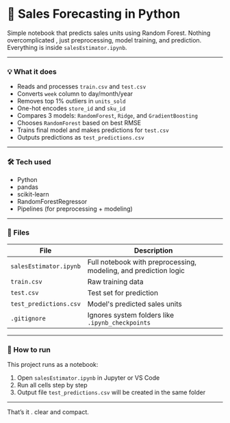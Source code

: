 # 🔢 Sales Forecasting in Python

Simple notebook that predicts sales units using Random Forest. Nothing overcomplicated , just preprocessing, model training, and prediction. Everything is inside `salesEstimator.ipynb`.

---

### 💡 What it does

- Reads and processes `train.csv` and `test.csv`
- Converts `week` column to day/month/year
- Removes top 1% outliers in `units_sold`
- One-hot encodes `store_id` and `sku_id`
- Compares 3 models: `RandomForest`, `Ridge`, and `GradientBoosting`
- Chooses `RandomForest` based on best RMSE
- Trains final model and makes predictions for `test.csv`
- Outputs predictions as `test_predictions.csv`

---

### 🛠️ Tech used

- Python
- pandas
- scikit-learn
- RandomForestRegressor
- Pipelines (for preprocessing + modeling)

---

### 📁 Files

| File | Description |
|------|-------------|
| `salesEstimator.ipynb` | Full notebook with preprocessing, modeling, and prediction logic |
| `train.csv` | Raw training data |
| `test.csv` | Test set for prediction |
| `test_predictions.csv` | Model's predicted sales units |
| `.gitignore` | Ignores system folders like `.ipynb_checkpoints` |

---

### 🚀 How to run

This project runs as a notebook:

1. Open `salesEstimator.ipynb` in Jupyter or VS Code
2. Run all cells step by step
3. Output file `test_predictions.csv` will be created in the same folder

---

That’s it . clear and compact. 
